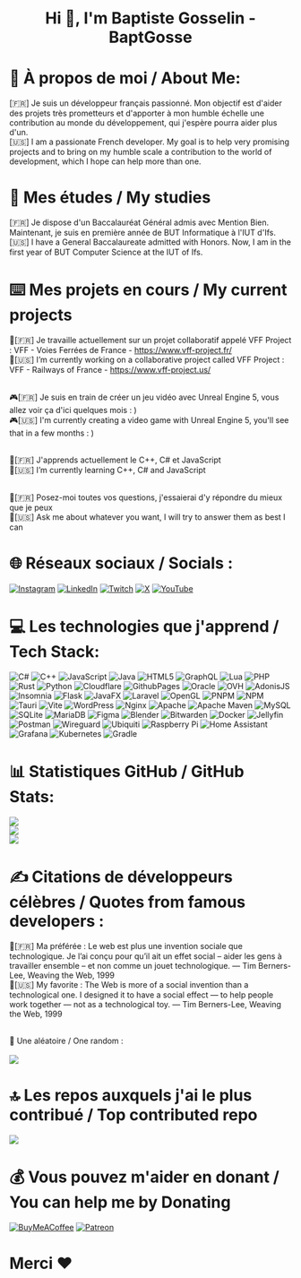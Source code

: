 <h1 align="center">Hi 👋, I'm Baptiste Gosselin - BaptGosse</h1>

# 💫 À propos de moi / About Me:
[🇫🇷] Je suis un développeur français passionné. Mon objectif est d'aider des projets très prometteurs et d'apporter à mon humble échelle une contribution au monde du développement, qui j'espère pourra aider plus d'un.
<br>[🇺🇸] I am a passionate French developer. My goal is to help very promising projects and to bring on my humble scale a contribution to the world of development, which I hope can help more than one.

# 🏫 Mes études / My studies
[🇫🇷] Je dispose d'un Baccalauréat Général admis avec Mention Bien. Maintenant, je suis en première année de BUT Informatique à l'IUT d'Ifs.
<br>[🇺🇸] I have a General Baccalaureate admitted with Honors. Now, I am in the first year of BUT Computer Science at the IUT of Ifs.

# ⌨️ Mes projets en cours / My current projects

🔭[🇫🇷] Je travaille actuellement sur un projet collaboratif appelé VFF Project : VFF - Voies Ferrées de France - https://www.vff-project.fr/
<br>🔭[🇺🇸] I’m currently working on a collaborative project called VFF Project : VFF - Railways of France - https://www.vff-project.us/

<br>🎮[🇫🇷] Je suis en train de créer un jeu vidéo avec Unreal Engine 5, vous allez voir ça d'ici quelques mois : )
<br>🎮[🇺🇸] I'm currently creating a video game with Unreal Engine 5, you'll see that in a few months : )

<br>🌱[🇫🇷] J'apprends actuellement le C++, C# et JavaScript
<br>🌱[🇺🇸] I’m currently learning C++, C# and JavaScript

<br>💬[🇫🇷] Posez-moi toutes vos questions, j'essaierai d'y répondre du mieux que je peux
<br>💬[🇺🇸] Ask me about whatever you want, I will try to answer them as best I can


# 🌐 Réseaux sociaux / Socials :

[![Instagram](https://img.shields.io/badge/Instagram-%23E4405F.svg?logo=Instagram&logoColor=white)](https://instagram.com/baptgosse_) [![LinkedIn](https://img.shields.io/badge/LinkedIn-%230077B5.svg?logo=linkedin&logoColor=white)](https://linkedin.com/in/baptgosse) [![Twitch](https://img.shields.io/badge/Twitch-%239146FF.svg?logo=Twitch&logoColor=white)](https://twitch.tv/BaptGosse_) [![X](https://img.shields.io/badge/X-black.svg?logo=X&logoColor=white)](https://x.com/BaptGosse) [![YouTube](https://img.shields.io/badge/YouTube-%23FF0000.svg?logo=YouTube&logoColor=white)](https://youtube.com/@baptgosse_) 

# 💻 Les technologies que j'apprend / Tech Stack:

![C#](https://img.shields.io/badge/c%23-%23239120.svg?style=for-the-badge&logo=csharp&logoColor=white) ![C++](https://img.shields.io/badge/c++-%2300599C.svg?style=for-the-badge&logo=c%2B%2B&logoColor=white) ![JavaScript](https://img.shields.io/badge/javascript-%23323330.svg?style=for-the-badge&logo=javascript&logoColor=%23F7DF1E) ![Java](https://img.shields.io/badge/java-%23ED8B00.svg?style=for-the-badge&logo=openjdk&logoColor=white) ![HTML5](https://img.shields.io/badge/html5-%23E34F26.svg?style=for-the-badge&logo=html5&logoColor=white) ![GraphQL](https://img.shields.io/badge/-GraphQL-E10098?style=for-the-badge&logo=graphql&logoColor=white) ![Lua](https://img.shields.io/badge/lua-%232C2D72.svg?style=for-the-badge&logo=lua&logoColor=white) ![PHP](https://img.shields.io/badge/php-%23777BB4.svg?style=for-the-badge&logo=php&logoColor=white) ![Rust](https://img.shields.io/badge/rust-%23000000.svg?style=for-the-badge&logo=rust&logoColor=white) ![Python](https://img.shields.io/badge/python-3670A0?style=for-the-badge&logo=python&logoColor=ffdd54) ![Cloudflare](https://img.shields.io/badge/Cloudflare-F38020?style=for-the-badge&logo=Cloudflare&logoColor=white) ![GithubPages](https://img.shields.io/badge/github%20pages-121013?style=for-the-badge&logo=github&logoColor=white) ![Oracle](https://img.shields.io/badge/Oracle-F80000?style=for-the-badge&logo=oracle&logoColor=white) ![OVH](https://img.shields.io/badge/ovh-%23123F6D.svg?style=for-the-badge&logo=ovh&logoColor=#123F6D) ![AdonisJS](https://img.shields.io/badge/adonisjs-%23220052.svg?style=for-the-badge&logo=adonisjs&logoColor=white) ![Insomnia](https://img.shields.io/badge/Insomnia-black?style=for-the-badge&logo=insomnia&logoColor=5849BE) ![Flask](https://img.shields.io/badge/flask-%23000.svg?style=for-the-badge&logo=flask&logoColor=white) ![JavaFX](https://img.shields.io/badge/javafx-%23FF0000.svg?style=for-the-badge&logo=javafx&logoColor=white) ![Laravel](https://img.shields.io/badge/laravel-%23FF2D20.svg?style=for-the-badge&logo=laravel&logoColor=white) ![OpenGL](https://img.shields.io/badge/OpenGL-%23FFFFFF.svg?style=for-the-badge&logo=opengl) ![PNPM](https://img.shields.io/badge/pnpm-%234a4a4a.svg?style=for-the-badge&logo=pnpm&logoColor=f69220) ![NPM](https://img.shields.io/badge/NPM-%23CB3837.svg?style=for-the-badge&logo=npm&logoColor=white) ![Tauri](https://img.shields.io/badge/tauri-%2324C8DB.svg?style=for-the-badge&logo=tauri&logoColor=%23FFFFFF) ![Vite](https://img.shields.io/badge/vite-%23646CFF.svg?style=for-the-badge&logo=vite&logoColor=white) ![WordPress](https://img.shields.io/badge/WordPress-%23117AC9.svg?style=for-the-badge&logo=WordPress&logoColor=white) ![Nginx](https://img.shields.io/badge/nginx-%23009639.svg?style=for-the-badge&logo=nginx&logoColor=white) ![Apache](https://img.shields.io/badge/apache-%23D42029.svg?style=for-the-badge&logo=apache&logoColor=white) ![Apache Maven](https://img.shields.io/badge/Apache%20Maven-C71A36?style=for-the-badge&logo=Apache%20Maven&logoColor=white) ![MySQL](https://img.shields.io/badge/mysql-4479A1.svg?style=for-the-badge&logo=mysql&logoColor=white) ![SQLite](https://img.shields.io/badge/sqlite-%2307405e.svg?style=for-the-badge&logo=sqlite&logoColor=white) ![MariaDB](https://img.shields.io/badge/MariaDB-003545?style=for-the-badge&logo=mariadb&logoColor=white) ![Figma](https://img.shields.io/badge/figma-%23F24E1E.svg?style=for-the-badge&logo=figma&logoColor=white) ![Blender](https://img.shields.io/badge/blender-%23F5792A.svg?style=for-the-badge&logo=blender&logoColor=white) ![Bitwarden](https://img.shields.io/badge/bitwarden-%23175DDC.svg?style=for-the-badge&logo=bitwarden&logoColor=white) ![Docker](https://img.shields.io/badge/docker-%230db7ed.svg?style=for-the-badge&logo=docker&logoColor=white) ![Jellyfin](https://img.shields.io/badge/jellyfin-%23000B25.svg?style=for-the-badge&logo=Jellyfin&logoColor=00A4DC) ![Postman](https://img.shields.io/badge/Postman-FF6C37?style=for-the-badge&logo=postman&logoColor=white) ![Wireguard](https://img.shields.io/badge/wireguard-%2388171A.svg?style=for-the-badge&logo=wireguard&logoColor=white) ![Ubiquiti](https://img.shields.io/badge/ubiquiti-%230559C9.svg?style=for-the-badge&logo=ubiquiti&logoColor=white) ![Raspberry Pi](https://img.shields.io/badge/-RaspberryPi-C51A4A?style=for-the-badge&logo=Raspberry-Pi) ![Home Assistant](https://img.shields.io/badge/home%20assistant-%2341BDF5.svg?style=for-the-badge&logo=home-assistant&logoColor=white) ![Grafana](https://img.shields.io/badge/grafana-%23F46800.svg?style=for-the-badge&logo=grafana&logoColor=white) ![Kubernetes](https://img.shields.io/badge/kubernetes-%23326ce5.svg?style=for-the-badge&logo=kubernetes&logoColor=white) ![Gradle](https://img.shields.io/badge/Gradle-02303A.svg?style=for-the-badge&logo=Gradle&logoColor=white)

# 📊 Statistiques GitHub / GitHub Stats:

![](https://github-readme-stats.vercel.app/api?username=BaptGosse&theme=one_dark_pro&hide_border=false&include_all_commits=true&count_private=true)<br/>
![](https://github-readme-streak-stats.herokuapp.com/?user=BaptGosse&theme=one_dark_pro&hide_border=false)<br/>
![](https://github-readme-stats.vercel.app/api/top-langs/?username=BaptGosse&theme=one_dark_pro&hide_border=false&include_all_commits=true&count_private=true&layout=compact)

# ✍️ Citations de développeurs célèbres / Quotes from famous developers :

📜[🇫🇷] Ma préférée : Le web est plus une invention sociale que technologique. Je l’ai conçu pour qu’il ait un effet social – aider les gens à travailler ensemble – et non comme un jouet technologique. — Tim Berners-Lee, Weaving the Web, 1999
<br>📜[🇺🇸] My favorite : The Web is more of a social invention than a technological one. I designed it to have a social effect — to help people work together — not as a technological toy. — Tim Berners-Lee, Weaving the Web, 1999

<br>🎲 Une aléatoire / One random :
<br><br>![](https://quotes-github-readme.vercel.app/api?type=horizontal&theme=radical)

# 🔝 Les repos auxquels j'ai le plus contribué / Top contributed repo

![](https://github-contributor-stats.vercel.app/api?username=BaptGosse&limit=5&theme=onedark&combine_all_yearly_contributions=true)

# 💰 Vous pouvez m'aider en donant / You can help me by Donating
[![BuyMeACoffee](https://img.shields.io/badge/Buy%20Me%20a%20Coffee-ffdd00?style=for-the-badge&logo=buy-me-a-coffee&logoColor=black)](https://buymeacoffee.com/baptgosse_) [![Patreon](https://img.shields.io/badge/Patreon-F96854?style=for-the-badge&logo=patreon&logoColor=white)](https://patreon.com/BaptGosse_) 

# Merci ❤️
